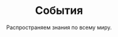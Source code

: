 ---
title: "События"
subtitle: "Распространяем знания по всему миру."
# meta description
description: "Распространяем знания по всему миру."
draft: false
---